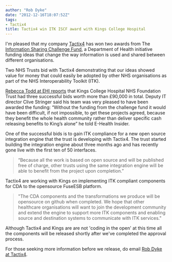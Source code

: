 ```yaml
---
author: "Rob Dyke"
date: "2012-12-16T18:07:52Z"
tags:
- Tactix4
title: Tactix4 win ITK ISCF award with Kings College Hospital
---
```

I'm pleased that my company [Tactix4](http://www.tactix4.com/) has won two awards from The [Information Sharing Challenge Fund](http://www.dh.gov.uk/health/2012/12/sharing-challenge-funding/), a Department of Health initiative funding ideas that change the way information is used and shared between different organisations.

Two NHS Trusts bid with Tactix4 demonstrating that our ideas showed value for money that could easily be adopted by other NHS organisations as part of the NHS Interoperability Toolkit (ITK).

<!--more-->

[Rebecca Todd at EHI reports](http://www.ehi.co.uk/news/EHI/8262/itk-fund-winners-announced) that Kings College Hospital NHS Foundation Trust had three successful bids worth more than £90,000 in total. Deputy IT director Clive Stringer said his team was very pleased to have been awarded the funding: “Without the funding from the challenge fund it would have been difficult, if not impossible, to get these projects agreed, because they benefit the whole health community rather than deliver specific cash releasing benefits to King’s alone” he told E-Health Insider.

One of the successful bids is to gain ITK compliance for a new open source integration engine that the trust is developing with Tactix4. The trust started building the integration engine about three months ago and has recently gone live with the first ten of 50 interfaces.

> “Because all the work is based on open source and will be published free of charge, other trusts using the same integration engine will be able to benefit from the project upon completion.”

Tactix4 are working with Kings on implementing ITK compliant components for CDA to the opensource FuseESB platform.

> "The CDA components and the transformations we produce will be opensource on github when completed. We hope that other healthcare organisations will want to join the development community and extend the engine to support more ITK components and enabling source and destination systems to communicate with ITK services."

Although Tactix4 and Kings are are not 'coding in the open' at this time all the components will be released shortly after we've completed the approval process.

For those seeking more information before we release, do email [Rob Dyke at Tactix4](mailto://rob@tactix4.com).
